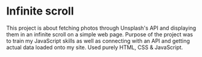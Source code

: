 # Infinite scroll

This project is about fetching photos through Unsplash's API and displaying them in an infinite scroll on a simple web page. Purpose of the project was to train my JavaScript skills as well as connecting with an API and getting actual data loaded onto my site. Used purely HTML, CSS & JavaScript.
